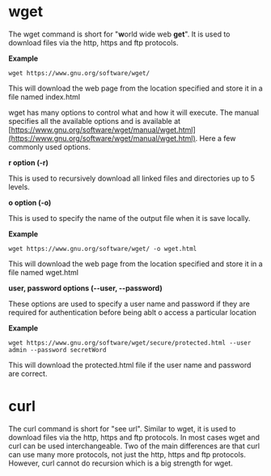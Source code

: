 # wget

The wget command is short for "**w**orld wide web **get**". It is used to download files via the http, https and ftp protocols.

**Example**

`wget https://www.gnu.org/software/wget/`

This will download the web page from the location specified and store it in a file named index.html

wget has many options to control what and how it will execute. The manual specifies all the available options and is available at [https://www.gnu.org/software/wget/manual/wget.html](https://www.gnu.org/software/wget/manual/wget.html). Here a few commonly used options.

**r option \(-r\)**

This is used to recursively download all linked files and directories up to 5 levels.

**o option \(-o\)**

This is used to specify the name of the output file when it is save locally.

**Example**

`wget https://www.gnu.org/software/wget/ -o wget.html`

This will download the web page from the location specified and store it in a file named wget.html

**user, password options \(--user, --password\)**

These options are used to specify a user name and password if they are required for authentication before being ablt o access a particular location

**Example**

`wget https://www.gnu.org/software/wget/secure/protected.html --user admin --password secretWord`

This will download the protected.html file if the user name and password are correct.

 

# curl

The curl command is short for "see url". Similar to wget, it is used to download files via the http, https and ftp protocols. In most cases wget and curl can be used interchangeable. Two of the main differences are that curl can use many more protocols, not just the http, https and ftp protocols. However, curl cannot do recursion which is a big strength for wget.



